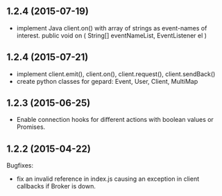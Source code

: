 ## 1.2.4 (2015-07-19)
- implement Java client.on() with array of strings as event-names of interest.
	public void on ( String[] eventNameList, EventListener el )
	
## 1.2.4 (2015-07-21)
- implement client.emit(), client.on(), client.request(), client.sendBack()
- create python classes for gepard: Event, User, Client, MultiMap

## 1.2.3 (2015-06-25)
- Enable connection hooks for different actions with boolean values or Promises.

## 1.2.2 (2015-04-22)
Bugfixes:
- fix an invalid reference in index.js causing an exception in client callbacks if Broker is down.